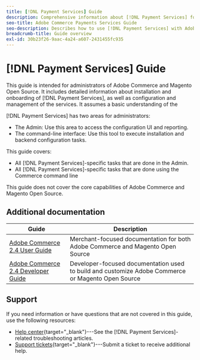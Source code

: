 ```yaml
---
title: [!DNL Payment Services] Guide
description: Comprehensive information about [!DNL Payment Services] for Adobe Commerce and Magento Open Source administrators, including installation and onboarding
seo-title: Adobe Commerce Payments Services Guide
seo-description: Describes how to use [!DNL Payment Services] with Adobe Commerce or Magento Open Source.
breadcrumb-title: Guide overview
exl-id: 30b23f26-9aac-4a24-a607-2431455fc935
---
```

# [!DNL Payment Services] Guide

This guide is intended for administrators of Adobe Commerce and Magento Open Source. It includes detailed information about installation and onboarding of [!DNL Payment Services], as well as configuration and management of the services. It assumes a basic understanding of the 

[!DNL Payment Services] has two areas for administrators:

* The Admin: Use this area to access the configuration UI and reporting.
* The command-line interface: Use this tool to execute installation and backend configuration tasks.

This guide covers:

* All [!DNL Payment Services]-specific tasks that are done in the Admin.
* All [!DNL Payment Services]-specific tasks that are done using the Commerce command line

This guide does not cover the core capabilities of Adobe Commerce and Magento Open Source.

## Additional documentation

| Guide | Description |
|------ | ----------- |
| [Adobe Commerce 2.4 User Guide](https://docs.magento.com/user-guide/) | Merchant-focused documentation for both Adobe Commerce and Magento Open Source |
| [Adobe Commerce 2.4 Developer Guide](https://devdocs.magento.com/) | Developer-focused documentation used to build and customize Adobe Commerce or Magento Open Source |

## Support

If you need information or have questions that are not covered in this guide, use the following resources:

* [Help center](https://support.magento.com/hc/en-us){target="_blank"}---See the [!DNL Payment Services]-related troubleshooting articles.
* [Support tickets](https://support.magento.com/hc/en-us/articles/360000913794#submit-ticket){target="_blank"}---Submit a ticket to receive additional help.

